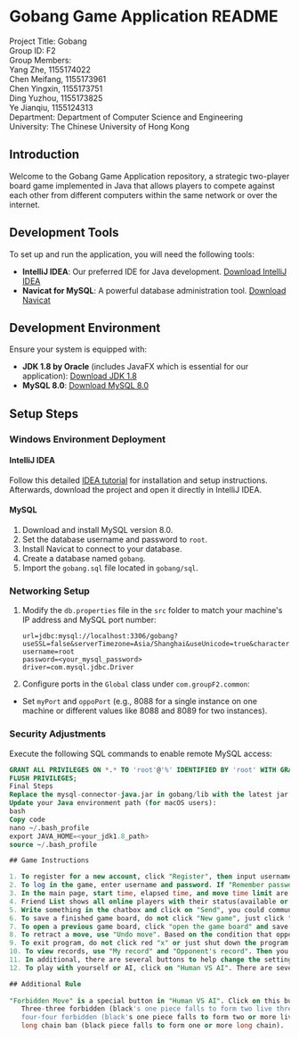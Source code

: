 # Gobang Game Application README
Project Title: Gobang  
Group ID: F2  
Group Members:  
Yang Zhe, 1155174022  
Chen Meifang, 1155173961  
Chen Yingxin, 1155173751  
Ding Yuzhou, 1155173825  
Ye Jianqiu, 1155124313  
Department: Department of Computer Science and Engineering  
University: The Chinese University of Hong Kong  

## Introduction
Welcome to the Gobang Game Application repository, a strategic two-player board game implemented in Java that allows players to compete against each other from different computers within the same network or over the internet.  

## Development Tools

To set up and run the application, you will need the following tools:

- **IntelliJ IDEA**: Our preferred IDE for Java development. [Download IntelliJ IDEA](https://www.jetbrains.com/idea/download)
- **Navicat for MySQL**: A powerful database administration tool. [Download Navicat](https://navicat.com/en/download/navicat-for-mysql)

## Development Environment

Ensure your system is equipped with:

- **JDK 1.8 by Oracle** (includes JavaFX which is essential for our application): [Download JDK 1.8](https://www.oracle.com/java/technologies/downloads/#java8-mac)
- **MySQL 8.0**: [Download MySQL 8.0](https://downloads.mysql.com/archives/installer/)

## Setup Steps

### Windows Environment Deployment

#### IntelliJ IDEA

Follow this detailed [IDEA tutorial](https://github.com/judasn/IntelliJ-IDEA-Tutorial) for installation and setup instructions. Afterwards, download the project and open it directly in IntelliJ IDEA.

#### MySQL

1. Download and install MySQL version 8.0.
2. Set the database username and password to `root`.
3. Install Navicat to connect to your database.
4. Create a database named `gobang`.
5. Import the `gobang.sql` file located in `gobang/sql`.

### Networking Setup

1. Modify the `db.properties` file in the `src` folder to match your machine's IP address and MySQL port number:

    ```
    url=jdbc:mysql://localhost:3306/gobang?useSSL=false&serverTimezone=Asia/Shanghai&useUnicode=true&characterEncoding=utf8
    username=root
    password=<your_mysql_password>
    driver=com.mysql.jdbc.Driver
    ```

2. Configure ports in the `Global` class under `com.groupF2.common`:
  - Set `myPort` and `oppoPort` (e.g., 8088 for a single instance on one machine or different values like 8088 and 8089 for two instances).

### Security Adjustments

Execute the following SQL commands to enable remote MySQL access:

```sql
GRANT ALL PRIVILEGES ON *.* TO 'root'@'%' IDENTIFIED BY 'root' WITH GRANT OPTION;
FLUSH PRIVILEGES;
Final Steps
Replace the mysql-connector-java.jar in gobang/lib with the latest jar file suitable for MySQL 8.
Update your Java environment path (for macOS users):
bash
Copy code
nano ~/.bash_profile
export JAVA_HOME=<your_jdk1.8_path>
source ~/.bash_profile

## Game Instructions

1. To register for a new account, click "Register", then input username and password.  
2. To log in the game, enter username and password. If "Remember password" is ticked, next time username and password will be automatically filled. And password will be encrypted.  
3. In the main page, start time, elapsed time, and move time limit are shown above. Friend List is shown on right hand side, 19x19 gameboard is shown on left hand side, chatbox is shown on right hand side. Other buttons are shown below.  
4. Friend List shows all online players with their status(available or busy). Click on names to invite them starting a game.  
5. Write something in the chatbox and click on "Send", you could communicate with your opponent.  
6. To save a finished game board, do not click "New game", just click "save the game board".  
7. To open a previous game board, click "open the game board" and save the file with the same name and location as it was saved.  
8. To retract a move, use "Undo move". Based on the condition that opponent agrees to do so, you can  undo this move.  
9. To exit program, do not click red "x" or just shut down the program. Use "Exit" below. After a secondary confirmation, you could exit successfully.  
10. To view records, use "My record" and "Opponent's record". Then you could see total number of games, win number, defeat number, and other information.  
11. In additional, there are several buttons to help change the settings, like change or stop BGM, start slides show.  
12. To play with yourself or AI, click on "Human VS AI". There are several modes to choose. Click on "AI Game" and place a stone, you will battle with a strong AI. Click on "Random Play" ,you will battle with a random AI. "New Game" allows you to paly with yourself. "Start Slide Show" can change background image, and click on "Main Page", you can quit Human VS AI page.

## Additional Rule
  
"Forbidden Move" is a special button in "Human VS AI". Click on this button, then you will be restrict by rules according to the "Chinese Backgammon Competition Rules". Specification:  
   Three-three forbidden (black's one piece falls to form two live threes at the same time, and this piece must be a common component of the two living threes).  
   four-four forbidden (black's one piece falls to form two or more living fours at the same time).  
   long chain ban (black piece falls to form one or more long chain).  
